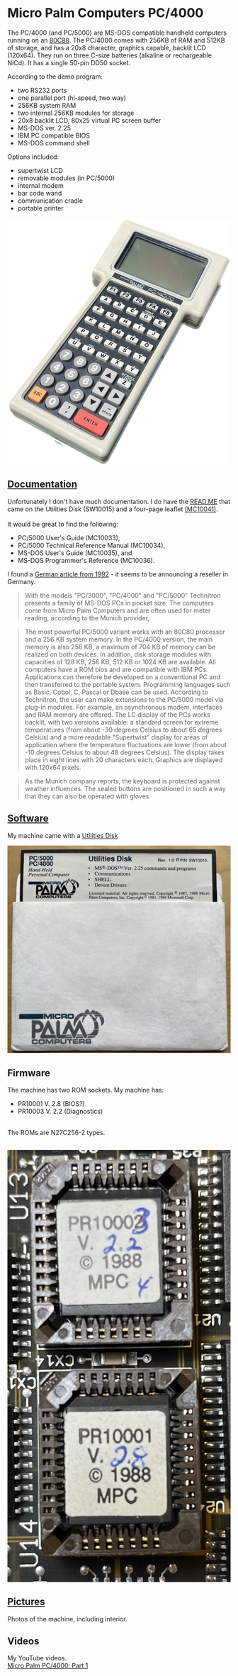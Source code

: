 # Micro Palm Computers PC/4000
The PC/4000 (and PC/5000) are MS-DOS compatible handheld computers running on an [80C88](/Pictures/Micro_Palm_80C88.jpg).  The PC/4000 comes with 256KB of RAM and 512KB of storage, and has a 20x8 character, graphics capable, backlit LCD (120x64).  They run on three C-size batteries (alkaline or rechargeable NiCd).  It has a single 50-pin DD50 socket.<br>

According to the demo program:
- two RS232 ports
- one parallel port (hi-speed, two way)
- 256KB system RAM
- two internal 256KB modules for storage
- 20x8 backlit LCD, 80x25 virtual PC screen buffer
- MS-DOS ver. 2.25
- IBM PC compatible BIOS
- MS-DOS command shell

Options included:
- supertwist LCD
- removable modules (in PC/5000)
- internal modem
- bar code wand
- communication cradle
- portable printer

![PC4000](/Pictures/Micro_Palm_PC4000.jpg)

## [Documentation](/Documents)
Unfortunately I don't have much documentation.  I do have the [READ.ME](/Documents/README.txt) that came on the Utilities Disk (SW10015) and a four-page leaflet [(MC10041)](/Documents/MicroPalm_PC4000_Important_Information_MC10041.pdf).
<br> <br>
It would be great to find the following:<br>
- PC/5000 User's Guide (MC10033),
- PC/5000 Technical Reference Manual (MC10034),
- MS-DOS User's Guide (MC10035), and
- MS-DOS Programmer's Reference (MC10036).

I found a [German article from 1992](http://www.cowo.de/a/1133979) - it seems to be announcing a reseller in Germany:

> With the models "PC/3000", "PC/4000" and "PC/5000" Technitron presents a family of MS-DOS PCs in pocket size. The computers come from Micro Paim Computers and are often used for meter reading, according to the Munich provider,

> The most powerful PC/5000 variant works with an 80C80 processor and a 256 KB system memory. In the PC/4000 version, the main memory is also 256 KB, a maximum of 704 KB of memory can be realized on both devices. In addition, disk storage modules with capacities of 128 KB, 256 KB, 512 KB or 1024 KB are available. All computers have a ROM bios and are compatible with IBM PCs. Applications can therefore be developed on a conventional PC and then transferred to the portable system. Programming languages such as Basic, Cobol, C, Pascal or Dbase can be used. According to Technitron, the user can make extensions to the PC/5000 model via plug-in modules. For example, an asynchronous modem, interfaces and RAM memory are offered. The LC display of the PCs works backlit, with two versions available: a standard screen for extreme temperatures (from about -30 degrees Celsius to about 65 degrees Celsius) and a more readable "Supertwist" display for areas of application where the temperature fluctuations are lower (from about -10 degrees Celsius to about 48 degrees Celsius). The display takes place in eight lines with 20 characters each. Graphics are displayed with 120x64 pixels.

> As the Munich company reports, the keyboard is protected against weather influences. The sealed buttons are positioned in such a way that they can also be operated with gloves.

## [Software](/Software)
My machine came with a [Utilities Disk](/Software/MicroPalm_Utilities_Disk_SW10015.zip)<br>

![Utilies Disk](/Software/MicroPalm_Utilities_Disk_SW10015.jpg)

## Firmware
The machine has two ROM sockets.  My machine has:
- PR10001 V. 2.8 (BIOS?)
- PR10003 V. 2.2 (Diagnostics)
<br>
The ROMs are N27C256-2 types.<br><br>

![ROMs](/Pictures/Micro_Palm_ROMs1.jpg)

## [Pictures](/Pictures)
Photos of the machine, including interior.

## Videos
My YouTube videos.<br>
[Micro Palm PC/4000: Part 1](https://youtu.be/sYC32jD33a0)
